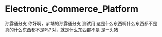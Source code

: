 # Electronic_Commerce_Platform
孙露通分支 你好啊，git端的孙露通分支 测试用 这是什么东西啊什么东西都不是 真的什么东西都不是吗? 对，就是什么东西都不是 是一头猪
